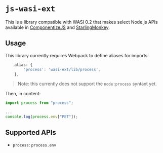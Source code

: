 # `js-wasi-ext`

This is a library compatible with WASI 0.2 that makes select Node.js APIs available in
[ComponentizeJS](https://github.com/bytecodealliance/componentizeJS/) and
[StarlingMonkey](https://github.com/bytecodealliance/starlingmonkey).

## Usage

This library currently requires Webpack to define aliases for imports:

```js
    alias: {
        'process': 'wasi-ext/lib/process',
    },
```

> Note: this currently does not support the `node:process` syntaxt yet.

Then, in content:

```js
import process from "process";

...
console.log(process.env["PET"]);
```

## Supported APIs

* `process`: `process.env`


